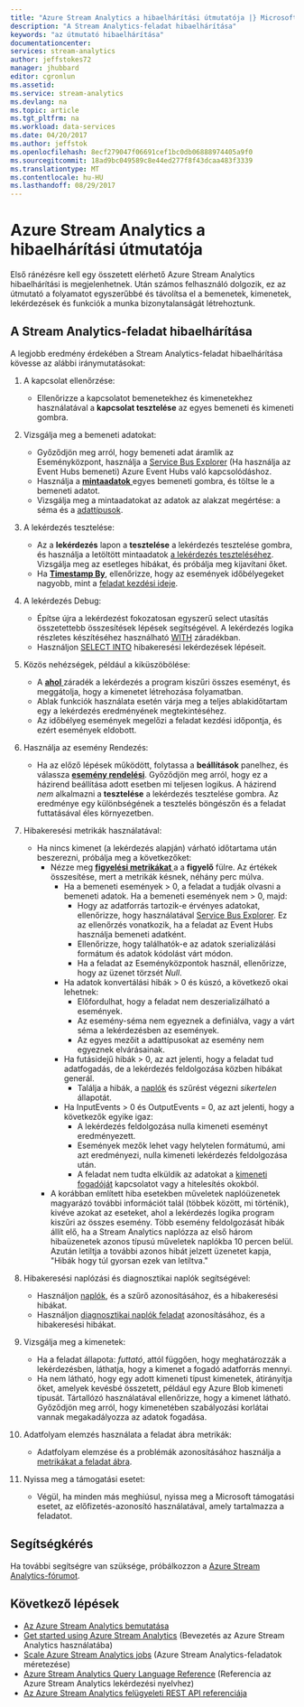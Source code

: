 ```yaml
---
title: "Azure Stream Analytics a hibaelhárítási útmutatója |} Microsoft Docs"
description: "A Stream Analytics-feladat hibaelhárítása"
keywords: "az útmutató hibaelhárítása"
documentationcenter: 
services: stream-analytics
author: jeffstokes72
manager: jhubbard
editor: cgronlun
ms.assetid: 
ms.service: stream-analytics
ms.devlang: na
ms.topic: article
ms.tgt_pltfrm: na
ms.workload: data-services
ms.date: 04/20/2017
ms.author: jeffstok
ms.openlocfilehash: 8ecf279047f06691cef1bc0db06888974405a9f0
ms.sourcegitcommit: 18ad9bc049589c8e44ed277f8f43dcaa483f3339
ms.translationtype: MT
ms.contentlocale: hu-HU
ms.lasthandoff: 08/29/2017
---
```

# <a name="troubleshooting-guide-for-azure-stream-analytics"></a>Azure Stream Analytics a hibaelhárítási útmutatója

Első ránézésre kell egy összetett elérhető Azure Stream Analytics hibaelhárítási is megjelenhetnek. Után számos felhasználó dolgozik, ez az útmutató a folyamatot egyszerűbbé és távolítsa el a bemenetek, kimenetek, lekérdezések és funkciók a munka bizonytalanságát létrehoztunk.

## <a name="troubleshoot-your-stream-analytics-job"></a>A Stream Analytics-feladat hibaelhárítása

A legjobb eredmény érdekében a Stream Analytics-feladat hibaelhárítása kövesse az alábbi iránymutatásokat:

1.  A kapcsolat ellenőrzése:
    - Ellenőrizze a kapcsolatot bemenetekhez és kimenetekhez használatával a **kapcsolat tesztelése** az egyes bemeneti és kimeneti gombra.

2.  Vizsgálja meg a bemeneti adatokat:
    - Győződjön meg arról, hogy bemeneti adat áramlik az Eseményközpont, használja a [Service Bus Explorer](https://code.msdn.microsoft.com/windowsapps/Service-Bus-Explorer-f2abca5a) (Ha használja az Event Hubs bemeneti) Azure Event Hubs való kapcsolódáshoz.  
    - Használja a [ **mintaadatok** ](stream-analytics-sample-data-input.md) egyes bemeneti gombra, és töltse le a bemeneti adatot.
    - Vizsgálja meg a mintaadatokat az adatok az alakzat megértése: a séma és a [adattípusok](https://msdn.microsoft.com/library/azure/dn835065.aspx).

3.  A lekérdezés tesztelése:
    - Az a **lekérdezés** lapon a **tesztelése** a lekérdezés tesztelése gombra, és használja a letöltött mintaadatok [a lekérdezés teszteléséhez](stream-analytics-test-query.md). Vizsgálja meg az esetleges hibákat, és próbálja meg kijavítani őket.
    - Ha [ **Timestamp By**](https://msdn.microsoft.com/library/azure/mt573293.aspx), ellenőrizze, hogy az események időbélyegeket nagyobb, mint a [feladat kezdési ideje](stream-analytics-out-of-order-and-late-events.md).

4.  A lekérdezés Debug:
    - Építse újra a lekérdezést fokozatosan egyszerű select utasítás összetettebb összesítések lépések segítségével. A lekérdezés logika részletes készítéséhez használható [WITH](https://msdn.microsoft.com/library/azure/dn835049.aspx) záradékban.
    - Használjon [SELECT INTO](stream-analytics-select-into.md) hibakeresési lekérdezések lépéseit.

5.  Közös nehézségek, például a kiküszöbölése:
    - A [ **ahol** ](https://msdn.microsoft.com/library/azure/dn835048.aspx) záradék a lekérdezés a program kiszűri összes eseményt, és meggátolja, hogy a kimenetet létrehozása folyamatban.
    - Ablak funkciók használata esetén várja meg a teljes ablakidőtartam egy a lekérdezés eredményének megtekintéséhez.
    - Az időbélyeg események megelőzi a feladat kezdési időpontja, és ezért események eldobott.

6.  Használja az esemény Rendezés:
    - Ha az előző lépések működött, folytassa a **beállítások** panelhez, és válassza [ **esemény rendelési**](stream-analytics-out-of-order-and-late-events.md). Győződjön meg arról, hogy ez a házirend beállítása adott esetben mi teljesen logikus. A házirend *nem* alkalmazni a **tesztelése** a lekérdezés tesztelése gombra. Az eredménye egy különbségének a tesztelés böngészőn és a feladat futtatásával éles környezetben.

7.  Hibakeresési metrikák használatával:
    - Ha nincs kimenet (a lekérdezés alapján) várható időtartama után beszerezni, próbálja meg a következőket:
        - Nézze meg [ **figyelési metrikákat** ](stream-analytics-monitoring.md) a a **figyelő** fülre. Az értékek összesítése, mert a metrikák késnek, néhány perc múlva.
            - Ha a bemeneti események > 0, a feladat a tudják olvasni a bemeneti adatok. Ha a bemeneti események nem > 0, majd:
                - Hogy az adatforrás tartozik-e érvényes adatokat, ellenőrizze, hogy használatával [Service Bus Explorer](https://code.msdn.microsoft.com/windowsapps/Service-Bus-Explorer-f2abca5a). Ez az ellenőrzés vonatkozik, ha a feladat az Event Hubs használja bemeneti adatként.
                - Ellenőrizze, hogy találhatók-e az adatok szerializálási formátum és adatok kódolást várt módon.
                - Ha a feladat az Eseményközpontok használ, ellenőrizze, hogy az üzenet törzsét *Null*.
            - Ha adatok konvertálási hibák > 0 és kúszó, a következő okai lehetnek:
                - Előfordulhat, hogy a feladat nem deszerializálható a események.
                - Az esemény-séma nem egyeznek a definiálva, vagy a várt séma a lekérdezésben az események.
                - Az egyes mezőit a adattípusokat az esemény nem egyeznek elvárásainak.
            - Ha futásidejű hibák > 0, az azt jelenti, hogy a feladat tud adatfogadás, de a lekérdezés feldolgozása közben hibákat generál.
                - Találja a hibák, a [naplók](../azure-resource-manager/resource-group-audit.md) és szűrést végezni *sikertelen* állapotát.
            - Ha InputEvents > 0 és OutputEvents = 0, az azt jelenti, hogy a következők egyike igaz:
                - A lekérdezés feldolgozása nulla kimeneti eseményt eredményezett.
                - Események mezők lehet vagy helytelen formátumú, ami azt eredményezi, nulla kimeneti lekérdezés feldolgozása után.
                - A feladat nem tudta elküldik az adatokat a [kimeneti fogadóját](stream-analytics-select-into.md) kapcsolatot vagy a hitelesítés okokból.
        - A korábban említett hiba esetekben műveletek naplóüzenetek magyarázó további információt talál (többek között, mi történik), kivéve azokat az eseteket, ahol a lekérdezés logika program kiszűri az összes esemény. Több esemény feldolgozását hibák állít elő, ha a Stream Analytics naplózza az első három hibaüzenetek azonos típusú műveletek naplókba 10 percen belül. Azután letiltja a további azonos hibát jelzett üzenetet kapja, "Hibák hogy túl gyorsan ezek van letiltva."

8. Hibakeresési naplózási és diagnosztikai naplók segítségével:
    - Használjon [naplók](../azure-resource-manager/resource-group-audit.md), és a szűrő azonosításához, és a hibakeresési hibákat.
    - Használjon [diagnosztikai naplók feladat](stream-analytics-job-diagnostic-logs.md) azonosításához, és a hibakeresési hibákat.

9. Vizsgálja meg a kimenetek:
    - Ha a feladat állapota: *futtató*, attól függően, hogy meghatározzák a lekérdezésben, láthatja, hogy a kimenet a fogadó adatforrás mennyi.
    - Ha nem látható, hogy egy adott kimeneti típust kimenetek, átirányítja őket, amelyek kevésbé összetett, például egy Azure Blob kimeneti típusát. Tártallózó használatával ellenőrizze, hogy a kimenet látható. Győződjön meg arról, hogy kimenetében szabályozási korlátai vannak megakadályozza az adatok fogadása.

10. Adatfolyam elemzés használata a feladat ábra metrikák:
    - Adatfolyam elemzése és a problémák azonosításához használja a [metrikákat a feladat ábra](stream-analytics-job-diagram-with-metrics.md).

11. Nyissa meg a támogatási esetet:
    - Végül, ha minden más meghiúsul, nyissa meg a Microsoft támogatási esetet, az előfizetés-azonosító használatával, amely tartalmazza a feladatot.

## <a name="get-help"></a>Segítségkérés

Ha további segítségre van szüksége, próbálkozzon a [Azure Stream Analytics-fórumot](https://social.msdn.microsoft.com/Forums/en-US/home?forum=AzureStreamAnalytics).

## <a name="next-steps"></a>Következő lépések

* [Az Azure Stream Analytics bemutatása](stream-analytics-introduction.md)
* [Get started using Azure Stream Analytics](stream-analytics-real-time-fraud-detection.md) (Bevezetés az Azure Stream Analytics használatába)
* [Scale Azure Stream Analytics jobs](stream-analytics-scale-jobs.md) (Azure Stream Analytics-feladatok méretezése)
* [Azure Stream Analytics Query Language Reference](https://msdn.microsoft.com/library/azure/dn834998.aspx) (Referencia az Azure Stream Analytics lekérdezési nyelvhez)
* [Az Azure Stream Analytics felügyeleti REST API referenciája](https://msdn.microsoft.com/library/azure/dn835031.aspx)
